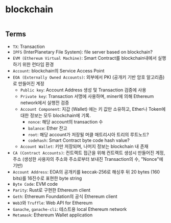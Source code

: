 # blockchain

```bash

```

## Terms

- `TX`: Transaction
- `IPFS` (InterPlanetary File System): file server based on blockchain?
- `EVM (Ethereum Virtual Machine)`: Smart Contract를 blockchain내에서 실행하기 위한 런타임 환경
- `Account`: blockchain의 Service Access Point
- `EOA (Externally Owned Accounts)`: 외부에서 PKI (공개키 기반 암호 알고리즘)로 만들어진 계정
  - `Public key`: Account Address 생성 및 Transaction 검증에 사용
  - `Private key`: Transaction 서명에 사용하며, miner에 의해 Ethereum network에서 실행전 검증
  - `Account Component`: 지갑 (Wallet) 에는 키 값만 소유하고, Ether나 Token에 대한 정보는 모두 blockchain에 기록.
    - `nonce`: 해당 account의 transaction 수
    - `balance`: Ether 잔고
    - `root`: 해당 account가 저장될 머클 매트리시아 트리의 루트노드?
    - `codehash`: Smart Contract byte code hash value?
  - `Account Wallet`: 키만 저장되며, 나머지 정보는 blockchain 내 존재
- `CA (Contract Accounts)`: 컨트랙트 접근을 위해 컨트랙트 생성시 만들어진 계정, 주소 (생성한 사용자의 주소와 주소로부터 보내진 Transaction의 수, "Nonce"에 기반)
- `Account Address`: EOA의 공개키를 keccak-256로 해싱후 뒤 20 bytes (160 bits)를 16진수로 표현한 byte string
- `Byte Code`: EVM code
- `Parity`: Rust로 구현한 Ethereum client
- `Geth`: Ethereum Foundation의 공식 Ethereum client
- `Web3`와 `Truffle`: Web API for Ethereum
- `Ganache`, `ganache-cli`: 테스트용 local Ethereum network
- `Metamask`: Ethereum Wallet application